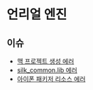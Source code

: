 # 언리얼 엔진

## 이슈

* <a href="./mac_generating_project_error/">맥 프로젝트 생성 에러</a>
* <a href="./win_silk_common_lib_link_error">silk_common.lib  에러</a>
* <a href="./win_iphone_packager_resource_error">아이폰 패키저 리소스 에러</a>
